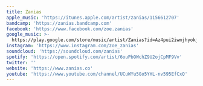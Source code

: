```yaml
---
title: Zanias
apple_music: 'https://itunes.apple.com/artist/zanias/1156612707'
bandcamp: 'https://zanias.bandcamp.com'
facebook: 'https://www.facebook.com/zoe.zanias'
google_music: >-
  https://play.google.com/store/music/artist/Zanias?id=Az4pui2iwmjhyokjcs3zvxfi6vi
instagram: 'https://www.instagram.com/zoe_zanias'
soundcloud: 'https://soundcloud.com/zanias'
spotify: 'https://open.spotify.com/artist/6ouPbOWchZ9U2ojCpMF9Vv'
twitter: ''
website: 'https://www.zanias.co'
youtube: 'https://www.youtube.com/channel/UCuWYu5Go5YHL-nv595EfCxQ'
---
```

